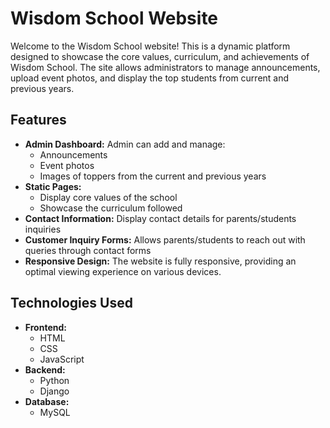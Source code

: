 # Wisdom School Website

Welcome to the Wisdom School website! This is a dynamic platform designed to showcase the core values, curriculum, and achievements of Wisdom School. The site allows administrators to manage announcements, upload event photos, and display the top students from current and previous years.

## Features
- **Admin Dashboard:** Admin can add and manage:
  - Announcements
  - Event photos
  - Images of toppers from the current and previous years
- **Static Pages:**
  - Display core values of the school
  - Showcase the curriculum followed
- **Contact Information:** Display contact details for parents/students inquiries
- **Customer Inquiry Forms:** Allows parents/students to reach out with queries through contact forms
- **Responsive Design:** The website is fully responsive, providing an optimal viewing experience on various devices.

## Technologies Used
- **Frontend:**
  - HTML
  - CSS
  - JavaScript
- **Backend:**
  - Python
  - Django
- **Database:**
  - MySQL

